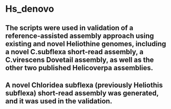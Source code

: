 # Hs_denovo
## The scripts were used in validation of a reference-assisted assembly approach using existing and novel Heliothine genomes, including a novel C.subflexa short-read assembly, a C.virescens Dovetail assembly, as well as the other two published Helicoverpa assemblies.
## A novel Chloridea subflexa (previously Heliothis subflexa) short-read assembly was generated, and it was used in the validation.

